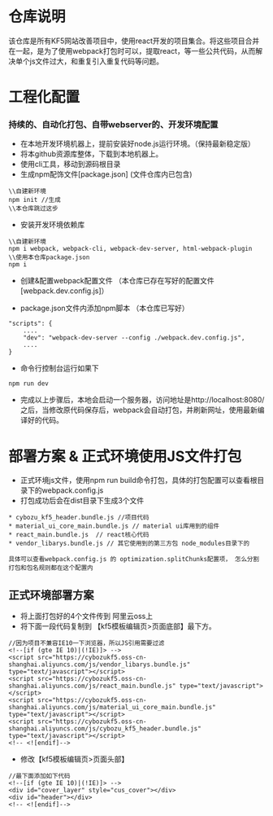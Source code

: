 # 仓库说明

该仓库是所有KF5网站改善项目中，使用react开发的项目集合。将这些项目合并在一起，是为了使用webpack打包时可以，提取react，等一些公共代码，从而解决单个js文件过大，和重复引入重复代码等问题。

# 工程化配置

### 持续的、自动化打包、自带webserver的、开发环境配置

* 在本地开发环境机器上，提前安装好node.js运行环境。（保持最新稳定版）
* 将本github资源库整体，下载到本地机器上。
* 使用cli工具，移动到源码根目录
* 生成npm配饰文件\[package.json\] (文件仓库内已包含)
```
\\自建新环境
npm init //生成
\\本仓库跳过这步

```
* 安装开发环境依赖库

```
\\自建新环境
npm i webpack, webpack-cli, webpack-dev-server, html-webpack-plugin
\\使用本仓库package.json
npm i
```
* 创建&配置webpack配置文件 （本仓库已存在写好的配置文件\[webpack.dev.config.js\]）

* package.json文件内添加npm脚本 （本仓库已写好）
```
"scripts": {
    ....
    "dev": "webpack-dev-server --config ./webpack.dev.config.js",
    ....
}
```
* 命令行控制台运行如果下
```
npm run dev
```

* 完成以上步骤后，本地会启动一个服务器，访问地址是http://localhost:8080/
之后，当修改原代码保存后，webpack会自动打包，并刷新网址，使用最新编译好的代码。

# 部署方案 & 正式环境使用JS文件打包

* 正式环境js文件，使用npm run build命令打包，具体的打包配置可以查看根目录下的webpack.config.js
* 打包成功后会在dist目录下生成3个文件
```
* cybozu_kf5_header.bundle.js //项目代码
* material_ui_core_main.bundle.js // material ui库用到的组件
* react_main.bundle.js  // react核心代码
* vendor_libarys.bundle.js // 其它使用到的第三方包 node_modules目录下的

具体可以查看webpack.config.js 的 optimization.splitChunks配置项， 怎么分割打包和包名规则都在这个配置内
```

## 正式环境部署方案

* 将上面打包好的4个文件传到 阿里云oss上
* 将下面一段代码复制到 【kf5模板编辑页>页面底部】最下方。
```
//因为项目不兼容IE10一下浏览器，所以JS引用需要过滤
<!--[if (gte IE 10)|(!IE)]> -->
<script src="https://cybozukf5.oss-cn-shanghai.aliyuncs.com/js/vendor_libarys.bundle.js" type="text/javascript"></script>
<script src="https://cybozukf5.oss-cn-shanghai.aliyuncs.com/js/react_main.bundle.js" type="text/javascript"></script>
<script src="https://cybozukf5.oss-cn-shanghai.aliyuncs.com/js/material_ui_core_main.bundle.js" type="text/javascript"></script>
<script src="https://cybozukf5.oss-cn-shanghai.aliyuncs.com/js/cybozu_kf5_header.bundle.js" type="text/javascript"></script>
<!-- <![endif]-->
```
* 修改【kf5模板编辑页>页面头部】
```
//最下面添加如下代码
<!--[if (gte IE 10)|(!IE)]> -->
<div id="cover_layer" style="cus_cover"></div> 
<div id="header"></div>
<!-- <![endif]-->
```


